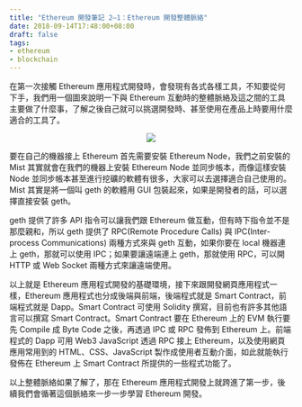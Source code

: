 ```yaml
---
title: "Ethereum 開發筆記 2–1：Ethereum 開發整體脈絡"
date: 2018-09-14T17:48:00+08:00
draft: false
tags:
- ethereum
- blockchain
---
```


在第一次接觸 Ethereum 應用程式開發時，會發現有各式各樣工具，不知要從何下手，我們用一個圖來說明一下與 Ethereum 互動時的整體脈絡及這之間的工具主要做了什麼事，了解之後自己就可以挑選開發時、甚至使用在產品上時要用什麼適合的工具了。

<p style="text-align:center">
    <img src="/images/ethereum/ethereum-2-1-01.png">
</p>

要在自己的機器接上 Ethereum 首先需要安裝 Ethereum Node，我們之前安裝的 Mist 其實就會在我們的機器上安裝 Ethereum Node 並同步帳本，而像這樣安裝 Node 並同步帳本甚至進行挖礦的軟體有很多，大家可以去選擇適合自己使用的。Mist 其實是將一個叫 geth 的軟體用 GUI 包裝起來，如果是開發者的話，可以選擇直接安裝 geth。

geth 提供了許多 API 指令可以讓我們跟 Ethereum 做互動，但有時下指令並不是那麼親和，所以 geth 提供了 RPC(Remote Procedure Calls) 與 IPC(Inter-process Communications) 兩種方式來與 geth 互動，如果你要在 local 機器連上 geth，那就可以使用 IPC；如果要讓遠端連上 geth，那就使用 RPC，可以開 HTTP 或 Web Socket 兩種方式來讓遠端使用。

以上就是 Ethereum 應用程式開發的基礎環境，接下來跟開發網頁應用程式一樣，Ethereum 應用程式也分成後端與前端，後端程式就是 Smart Contract，前端程式就是 Dapp。Smart Contract 可使用 Solidity 撰寫，目前也有許多其他語言可以撰寫 Smart Contract。Smart Contract 要在 Ethereum 上的 EVM 執行要先 Compile 成 Byte Code 之後，再透過 IPC 或 RPC 發佈到 Ethereum 上。前端程式的 Dapp 可用 Web3 JavaScript 透過 RPC 接上 Ethereum，以及使用網頁應用常用到的 HTML、CSS、JavaScript 製作成使用者互動介面，如此就能執行發佈在 Ethereum 上 Smart Contract 所提供的一些程式功能了。

以上整體脈絡如果了解了，那在 Ethereum 應用程式開發上就跨進了第一步，後續我們會循著這個脈絡來一步一步學習 Ethereum 開發。
